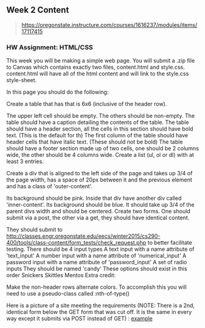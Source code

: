 ## Week 2 Content
> https://oregonstate.instructure.com/courses/1616237/modules/items/17117415

### HW Assignment: HTML/CSS

This week you will be making a simple web page. You will submit a .zip file to Canvas which contains exactly two files, content.html and style.css. content.html will have all of the html content and will link to the style.css style-sheet.

In this page you should do the following:

Create a table that has that is 6x6 (inclusive of the header row).

The upper left cell should be empty. The others should be non-empty.
The table should have a caption detailing the contents of the table.
The table should have a header section, all the cells in this section should have bold text. (This is the default for th)
The first column of the table should have header cells that have italic text. (These should not be bold)
The table should have a footer section made up of two cells, one should be 2 columns wide, the other should be 4 columns wide.
Create a list (ul, ol or dl) with at least 3 entries.

Create a div that is aligned to the left side of the page and takes up 3/4 of the page width, has a space of 20px between it and the previous element and has a class of 'outer-content'.

Its background should be pink.
Inside that div have another div called 'inner-content'.
Its background should be blue.
It should take up 3/4 of the parent divs width and should be centered.
Create two forms. One should submit via a post, the other via a get, they should have identical content.

They should submit to http://classes.engr.oregonstate.edu/eecs/winter2015/cs290-400/tools/class-content/form_tests/check_request.php to better facilitate testing.
There should be 4 input types
A text input with a name attribute of 'text_input'
A number input with a name attribute of 'numerical_input'
A password input with a name attribute of 'password_input'
A set of radio inputs
They should be named 'candy'
These options should exist in this order
Snickers
Skittles
Mentos
Extra credit:

Make the non-header rows alternate colors. To accomplish this you will need to use a pseudo-class called :nth-of-type()

Here is a picture of a site meeting the requirements (NOTE: There is a 2nd, identical form below the GET form that was cut off. It is the same in every way except it submits via POST instead of GET) :
[example](http://i.imgur.com/pmieJmb.png?1)
